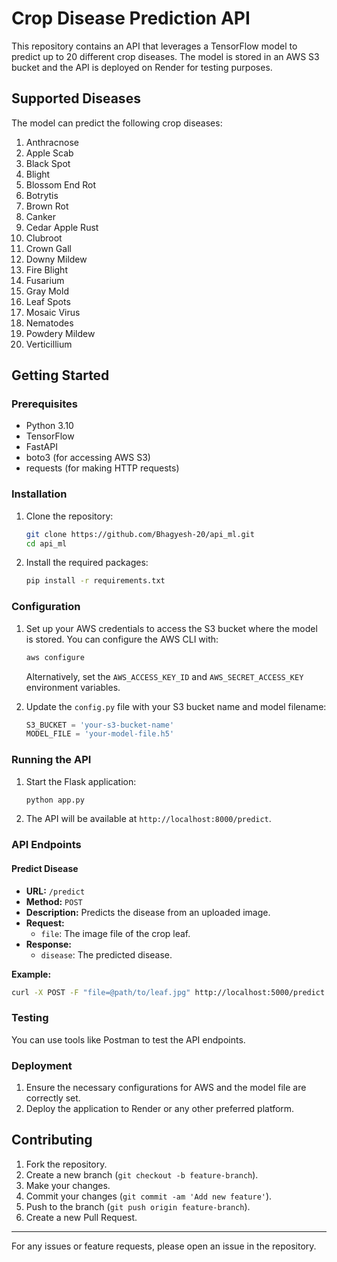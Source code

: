 # Crop Disease Prediction API

This repository contains an API that leverages a TensorFlow model to predict up to 20 different crop diseases. The model is stored in an AWS S3 bucket and the API is deployed on Render for testing purposes. 

## Supported Diseases

The model can predict the following crop diseases:

1. Anthracnose
2. Apple Scab
3. Black Spot
4. Blight
5. Blossom End Rot
6. Botrytis
7. Brown Rot
8. Canker
9. Cedar Apple Rust
10. Clubroot
11. Crown Gall
12. Downy Mildew
13. Fire Blight
14. Fusarium
15. Gray Mold
16. Leaf Spots
17. Mosaic Virus
18. Nematodes
19. Powdery Mildew
20. Verticillium

## Getting Started

### Prerequisites

- Python 3.10 
- TensorFlow
- FastAPI
- boto3 (for accessing AWS S3)
- requests (for making HTTP requests)

### Installation

1. Clone the repository:
    ```sh
    git clone https://github.com/Bhagyesh-20/api_ml.git
    cd api_ml
    ```

2. Install the required packages:
    ```sh
    pip install -r requirements.txt
    ```

### Configuration

1. Set up your AWS credentials to access the S3 bucket where the model is stored. You can configure the AWS CLI with:
    ```sh
    aws configure
    ```
    Alternatively, set the `AWS_ACCESS_KEY_ID` and `AWS_SECRET_ACCESS_KEY` environment variables.

2. Update the `config.py` file with your S3 bucket name and model filename:
    ```python
    S3_BUCKET = 'your-s3-bucket-name'
    MODEL_FILE = 'your-model-file.h5'
    ```

### Running the API

1. Start the Flask application:
    ```sh
    python app.py
    ```

2. The API will be available at `http://localhost:8000/predict`.

### API Endpoints

#### Predict Disease

- **URL:** `/predict`
- **Method:** `POST`
- **Description:** Predicts the disease from an uploaded image.
- **Request:**
  - `file`: The image file of the crop leaf.
- **Response:**
  - `disease`: The predicted disease.

**Example:**

```sh
curl -X POST -F "file=@path/to/leaf.jpg" http://localhost:5000/predict
```

### Testing

You can use tools like Postman to test the API endpoints.

### Deployment

1. Ensure the necessary configurations for AWS and the model file are correctly set.
2. Deploy the application to Render or any other preferred platform. 

## Contributing

1. Fork the repository.
2. Create a new branch (`git checkout -b feature-branch`).
3. Make your changes.
4. Commit your changes (`git commit -am 'Add new feature'`).
5. Push to the branch (`git push origin feature-branch`).
6. Create a new Pull Request.


---

For any issues or feature requests, please open an issue in the repository.

